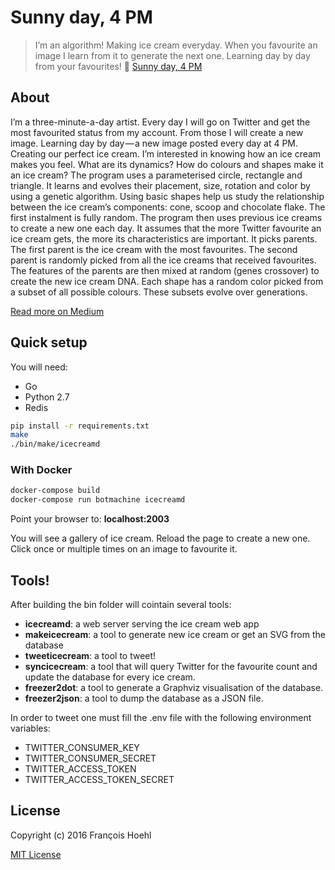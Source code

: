 # Sunny day, 4 PM

> I’m an algorithm! Making ice cream everyday. When you favourite an image I learn
> from it to generate the next one. Learning day by day from your favourites!
> :icecream:
> [Sunny day, 4 PM](https://twitter.com/sunnyday4pm)

## About

I’m a three-minute-a-day artist. Every day I will go on Twitter and get the most
favourited status from my account. From those I will create a new image.
Learning day by day — a new image posted every day at 4 PM. Creating our perfect
ice cream.  I’m interested in knowing how an ice cream makes you feel. What are
its dynamics? How do colours and shapes make it an ice cream? The program uses a
parameterised circle, rectangle and triangle. It learns and evolves their
placement, size, rotation and color by using a genetic algorithm. Using basic
shapes help us study the relationship between the ice cream’s components: cone,
scoop and chocolate flake. The first instalment is fully random. The program
then uses previous ice creams to create a new one each day. It assumes that the
more Twitter favourite an ice cream gets, the more its characteristics are
important. It picks parents. The first parent is the ice cream with the most
favourites. The second parent is randomly picked from all the ice creams that
received favourites. The features of the parents are then mixed at random (genes
crossover) to create the new ice cream DNA. Each shape has a random color picked
from a subset of all possible colours. These subsets evolve over generations.

[Read more on Medium](https://medium.com/@fhoehl/sunny-day-4-pm-16efbc33b4e7#.51ojusbsg)

## Quick setup

You will need:

* Go
* Python 2.7
* Redis

```bash
pip install -r requirements.txt
make
./bin/make/icecreamd
```

### With Docker

```bash
docker-compose build
docker-compose run botmachine icecreamd
```

Point your browser to: **localhost:2003**

You will see a gallery of ice cream. Reload the page to create a new one. Click
once or multiple times on an image to favourite it.

## Tools!

After building the bin folder will cointain several tools:

* **icecreamd**: a web server serving the ice cream web app
* **makeicecream**: a tool to generate new ice cream or get an SVG from the
  database
* **tweeticecream**: a tool to tweet!
* **syncicecream**: a tool that will query Twitter for the favourite count and
  update the database for every ice cream.
* **freezer2dot**: a tool to generate a Graphviz visualisation of the database.
* **freezer2json**: a tool to dump the database as a JSON file.

In order to tweet one must fill the .env file with the following environment
variables:

* TWITTER_CONSUMER_KEY
* TWITTER_CONSUMER_SECRET
* TWITTER_ACCESS_TOKEN
* TWITTER_ACCESS_TOKEN_SECRET

## License

Copyright (c) 2016 François Hoehl

[MIT License](http://en.wikipedia.org/wiki/MIT_License)

